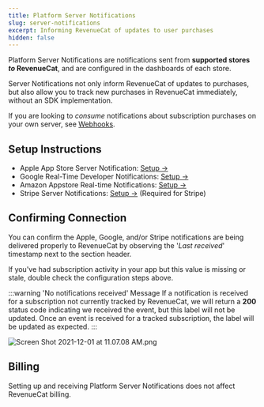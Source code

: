 ```yaml
---
title: Platform Server Notifications
slug: server-notifications
excerpt: Informing RevenueCat of updates to user purchases
hidden: false
---
```


Platform Server Notifications are notifications sent from **supported stores _to_ RevenueCat**, and are configured in the dashboards of each store.

Server Notifications not only inform RevenueCat of updates to purchases, but also allow you to track new purchases in RevenueCat immediately, without an SDK implementation.

If you are looking to _consume_ notifications about subscription purchases on your own server, see [Webhooks](/integrations/webhooks).

## Setup Instructions

- Apple App Store Server Notification: [Setup →](/platform-resources/server-notifications/apple-server-notifications)
- Google Real-Time Developer Notifications: [Setup →](/platform-resources/server-notifications/google-server-notifications)
- Amazon Appstore Real-time Notifications: [Setup →](/platform-resources/server-notifications/amazon-server-notifications)
- Stripe Server Notifications: [Setup →](/platform-resources/server-notifications/stripe-server-notifications) (Required for Stripe)

## Confirming Connection

You can confirm the Apple, Google, and/or Stripe notifications are being delivered properly to RevenueCat by observing the '_Last received_' timestamp next to the section header.

If you've had subscription activity in your app but this value is missing or stale, double check the configuration steps above.

:::warning 'No notifications received' Message
If a notification is received for a subscription not currently tracked by RevenueCat, we will return a **200** status code indicating we received the event, but this label will not be updated. Once an event is received for a tracked subscription, the label will be updated as expected.
:::

![](/images/bffdf75-Screen_Shot_2021-12-01_at_11.07.08_AM_c3c82a99fc627ad339c28b95947b6022.png "Screen Shot 2021-12-01 at 11.07.08 AM.png")

## Billing

Setting up and receiving Platform Server Notifications does not affect RevenueCat billing.
